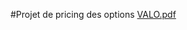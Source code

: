 #Projet de pricing des options
[VALO.pdf](https://github.com/saraelaasri/Pricing-des-options-Europ-ennes/files/13782244/VALO.pdf)
